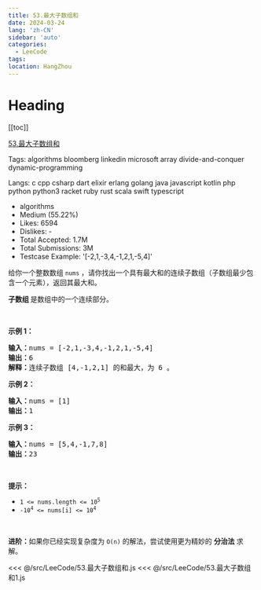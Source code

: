 ```yaml
---
title: 53.最大子数组和
date: 2024-03-24
lang: 'zh-CN'
sidebar: 'auto'
categories:
  - LeeCode
tags:
location: HangZhou
---
```


# Heading

[[toc]]

[53.最大子数组和](https://leetcode.cn/problems/maximum-subarray/description/)

Tags: algorithms bloomberg linkedin microsoft array divide-and-conquer dynamic-programming

Langs: c cpp csharp dart elixir erlang golang java javascript kotlin php python python3 racket ruby rust scala swift typescript

- algorithms
- Medium (55.22%)
- Likes: 6594
- Dislikes: -
- Total Accepted: 1.7M
- Total Submissions: 3M
- Testcase Example: '[-2,1,-3,4,-1,2,1,-5,4]'

<p>给你一个整数数组 <code>nums</code> ，请你找出一个具有最大和的连续子数组（子数组最少包含一个元素），返回其最大和。</p>

<p><strong><span data-keyword="subarray-nonempty">子数组 </span></strong>是数组中的一个连续部分。</p>

<p>&nbsp;</p>

<p><strong>示例 1：</strong></p>

<pre>
<strong>输入：</strong>nums = [-2,1,-3,4,-1,2,1,-5,4]
<strong>输出：</strong>6
<strong>解释：</strong>连续子数组&nbsp;[4,-1,2,1] 的和最大，为&nbsp;6 。
</pre>

<p><strong>示例 2：</strong></p>

<pre>
<strong>输入：</strong>nums = [1]
<strong>输出：</strong>1
</pre>

<p><strong>示例 3：</strong></p>

<pre>
<strong>输入：</strong>nums = [5,4,-1,7,8]
<strong>输出：</strong>23
</pre>

<p>&nbsp;</p>

<p><strong>提示：</strong></p>

<ul>
	<li><code>1 &lt;= nums.length &lt;= 10<sup>5</sup></code></li>
	<li><code>-10<sup>4</sup> &lt;= nums[i] &lt;= 10<sup>4</sup></code></li>
</ul>

<p>&nbsp;</p>

<p><strong>进阶：</strong>如果你已经实现复杂度为 <code>O(n)</code> 的解法，尝试使用更为精妙的 <strong>分治法</strong> 求解。</p>

<<< @/src/LeeCode/53.最大子数组和.js
<<< @/src/LeeCode/53.最大子数组和1.js
